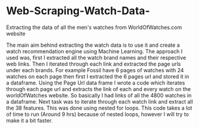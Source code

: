 # Web-Scraping-Watch-Data-
Extracting the data of all the men's watches from WorldOfWatches.com website

The main aim behind extracting the watch data is to use it and create a watch recommendation engine using Machine Learning.
The approach I used was, first I extracted all the watch brand names and their respective web links. Then I iterated through each link and extracted the page urls under each brands. For example Fossil have 6 pages of watches with 24 watches on each page then first I extracted the 6 pages url and stored it in a dataframe.
Using the Page Url data frame I wrote a code which iterates through each page url and extracts the link of each and every watch on the worldOfWatches website. So basically I had links of all the 4800 watches in a dataframe.
Next task was to iterate through each watch link and extract all the 38 features. This was done using nested for loops. This code takes a lot of time to run (Around 9 hrs) because of nested loops, however I will try to make it a bit faster. 
